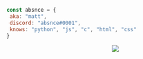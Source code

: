 ```javascript
const absnce = {
 aka: "matt",
 discord: "absnce#0001",
 knows: "python", "js", "c", "html", "css"
}
```

<p align="center">
	<img src="https://lanyard-profile-readme.vercel.app/api/985281262740713562?theme=dark&hideTimestamp=true&hideBadges=false&animated=true&borderRadius=20px&bg=1D1D1D"/>
<!-- 	<br>
	<img src="https://github-readme-streak-stats.herokuapp.com/?user=vexlmao&theme=dark&hide_border=true">
	<br>
	<img src="https://github-readme-stats.vercel.app/api?username=vexlmao&include_all_commits=true&show_icons=true&hide_border=true&hide_title=true&count_private=true&theme=dark">
	<br>
	<img src="https://github-readme-stats.vercel.app/api/top-langs/?username=vexlmao&layout=compact&count_private=true&langs_count=8&hide_border=true&theme=dark"> -->
</p>
